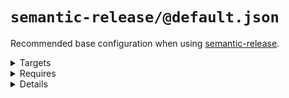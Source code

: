 # `semantic-release/@default.json`

Recommended base configuration when using [semantic-release](https://github.com/semantic-release/semantic-release).

<!---0--><details>
<!---0--><summary>Targets</summary>

```
project
└── .releaserc.json
```

<!---0--></details>

<!---0--><details>
<!---0--><summary>Requires</summary>

- semantic-release

<!---0--></details>

<!---0--><details>
<!---0--><summary>Details</summary>

## semantic-release/commit-conventions

_Updating `.releaserc.json` using `overwrite`._

- Slightly extended [release commit convention](https://github.com/semantic-release/semantic-release#commit-message-format) for semantic-release.

<!---1--><details>
<!---1--><summary>Targets</summary>

```
project
└── .releaserc.json
```

<!---1--></details>

<!---1--><details>
<!---1--><summary>Requires</summary>

- semantic-release

<!---1--></details>

</details>

